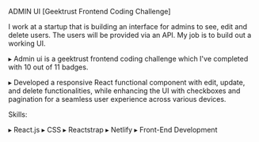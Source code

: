 ADMIN UI [Geektrust Frontend Coding Challenge]

I work at a startup that is building an interface for admins to see, edit and delete users. The users will be provided via an API. My job is to build out a working UI.

▸ Admin ui is a geektrust frontend coding challenge which I've completed with 10 out of 11 badges.

▸ Developed a responsive React functional component with edit, update, and delete functionalities, while enhancing the UI with checkboxes and pagination for a seamless user experience across various devices.

Skills:

▸ React.js 
▸ CSS 
▸ Reactstrap 
▸ Netlify 
▸ Front-End Development

